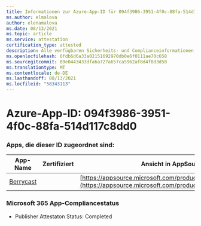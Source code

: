 ```yaml
---
title: Informationen zur Azure-App-ID für 094f3986-3951-4f0c-88fa-514d117c8dd0
ms.author: elmalova
author: elenamalova
ms.date: 08/13/2021
ms.topic: article
ms.service: attestation
certification_type: attested
description: Alle verfügbaren Sicherheits- und Complianceinformationen für 094f3986-3951-4f0c-88fa-514d117c8dd0.
ms.openlocfilehash: 6fdb6d6a33a02151692970db0e6f0111ae70c658
ms.sourcegitcommit: 89e0443433dfa6a727a657ca5962af8d4f8d3d58
ms.translationtype: MT
ms.contentlocale: de-DE
ms.lasthandoff: 08/13/2021
ms.locfileid: "58343113"
---
```

# <a name="azure-app-id-094f3986-3951-4f0c-88fa-514d117c8dd0"></a>Azure-App-ID: 094f3986-3951-4f0c-88fa-514d117c8dd0


### <a name="apps-associated-with-this-id"></a>Apps, die dieser ID zugeordnet sind:
| **App-Name** | **Zertifiziert** | **Ansicht in AppSource** |
|--------------|---------------|-----------------------|
| [Berrycast](https://docs.microsoft.com/microsoft-365-app-certification/forward/WA200002798) |  | [https://appsource.microsoft.com/product/office/WA200002798](https://appsource.microsoft.com/product/office/WA200002798) |

### <a name="microsoft-365-app-compliance-status"></a>Microsoft 365 App-Compliancestatus
- Publisher Attestaton Status: Completed
